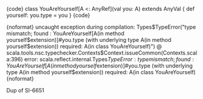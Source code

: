 {code}
class YouAreYourself[A <: AnyRef](val you: A) extends AnyVal {
  def yourself: you.type = you
}
{code}

{noformat}
uncaught exception during compilation: Types$TypeError("type mismatch;
 found   : YouAreYourself[A(in method yourself$extension)]#you.type (with underlying type A(in method yourself$extension))
 required: A(in class YouAreYourself)") @ scala.tools.nsc.typechecker.Contexts$Context.issueCommon(Contexts.scala:396)
error: scala.reflect.internal.Types$TypeError: type mismatch;
 found   : YouAreYourself[A(in method yourself$extension)]#you.type (with underlying type A(in method yourself$extension))
 required: A(in class YouAreYourself)
{noformat}

Dup of SI-6651
